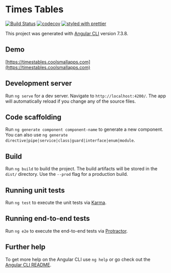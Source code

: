 # Times Tables

[![Build Status](https://travis-ci.org/markau/TimesTables-PWA.svg?branch=master)](https://travis-ci.org/markau/TimesTables)
[![codecov](https://codecov.io/gh/markau/TimesTables/branch/master/graph/badge.svg)](https://codecov.io/gh/markau/TimesTables)
[![styled with prettier](https://img.shields.io/badge/styled_with-prettier-ff69b4.svg)](https://github.com/prettier/prettier)

This project was generated with [Angular CLI](https://github.com/angular/angular-cli) version 7.3.8.

## Demo

[https://timestables.coolsmallapps.com](https://timestables.coolsmallapps.com)

## Development server

Run `ng serve` for a dev server. Navigate to `http://localhost:4200/`. The app will automatically reload if you change any of the source files.

## Code scaffolding

Run `ng generate component component-name` to generate a new component. You can also use `ng generate directive|pipe|service|class|guard|interface|enum|module`.

## Build

Run `ng build` to build the project. The build artifacts will be stored in the `dist/` directory. Use the `--prod` flag for a production build.

## Running unit tests

Run `ng test` to execute the unit tests via [Karma](https://karma-runner.github.io).

## Running end-to-end tests

Run `ng e2e` to execute the end-to-end tests via [Protractor](http://www.protractortest.org/).

## Further help

To get more help on the Angular CLI use `ng help` or go check out the [Angular CLI README](https://github.com/angular/angular-cli/blob/master/README.md).
